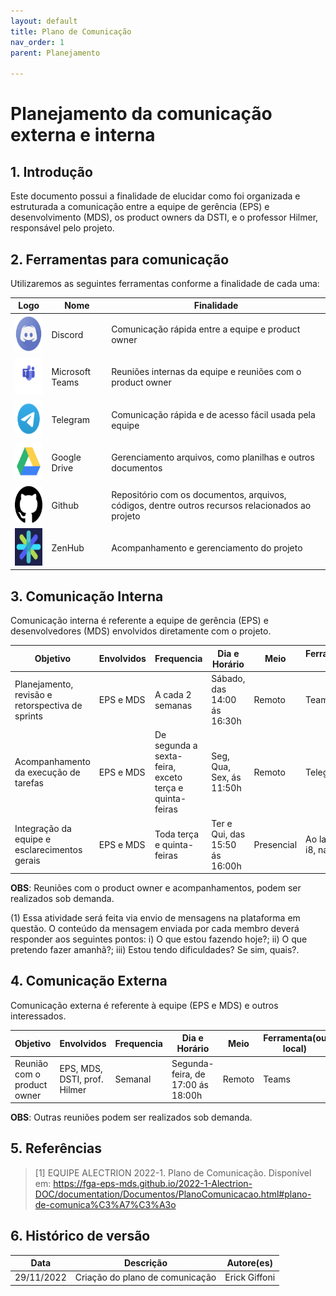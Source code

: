 ```yaml
---
layout: default
title: Plano de Comunicação
nav_order: 1
parent: Planejamento

---
```


# Planejamento da comunicação externa e interna

<!-- Tópicos e subtópicos com numeração-->

## 1. Introdução
Este documento possui a finalidade de elucidar como foi organizada e estruturada a comunicação entre a equipe de gerência (EPS) e desenvolvimento (MDS), os product owners da DSTI, e o professor Hilmer, responsável pelo projeto.

## 2. Ferramentas para comunicação

Utilizaremos as seguintes ferramentas conforme a finalidade de cada uma:

|**Logo**|**Nome**|**Finalidade**|
|--------|-------------|---------|
|<img src="../assets/logos/discord.png" width="60px" height="60px">|Discord|Comunicação rápida entre a equipe e product owner|
|<img src="../assets/logos/teams.png" width="60px" height="60px">|Microsoft Teams|Reuniões internas da equipe e reuniões com o product owner|
|<img src="../assets/logos/telegram.png" width="60px" height="60px">|Telegram|Comunicação rápida e de acesso fácil usada pela equipe|
|<img src="../assets/logos/drive.png" width="60px" height="60px">|Google Drive|Gerenciamento arquivos, como planilhas e outros documentos|
|<img src="../assets/logos/github.png" width="60px" height="60px">|Github|Repositório com os documentos, arquivos, códigos, dentre outros recursos relacionados ao projeto|
|<img src="../assets/logos/zenhub.png" width="60px" height="60px">|ZenHub| Acompanhamento e gerenciamento do projeto|

## 3. Comunicação Interna

Comunicação interna é referente a equipe de gerência (EPS) e desenvolvedores (MDS) envolvidos diretamente com o projeto.

|**Objetivo**|**Envolvidos**|**Frequencia**|**Dia e Horário**|**Meio**|**Ferramenta**(ou local)|
|------------|--------------|--------------|-----------|--------|--------|
|Planejamento, revisão e retorspectiva de sprints| EPS e MDS| A cada 2 semanas | Sábado, das 14:00 ás 16:30h| Remoto|Teams|
|Acompanhamento da execução de tarefas| EPS e MDS| De segunda a sexta-feira, exceto terça e quinta-feiras| Seg, Qua, Sex, ás 11:50h| Remoto|Telegram (1)|
|Integração da equipe e esclarecimentos gerais| EPS e MDS|Toda terça e quinta-feiras| Ter e Qui, das 15:50 ás 16:00h|Presencial|Ao lado da sala i8, na FGA|

**OBS**: Reuniões com o product owner e acompanhamentos, podem ser realizados sob demanda.

(1) Essa atividade será feita via envio de mensagens na plataforma em questão. O conteúdo da mensagem enviada por cada membro deverá responder aos seguintes pontos: i) O que estou fazendo hoje?; ii) O que pretendo fazer amanhã?; iii) Estou tendo dificuldades? Se sim, quais?.

## 4. Comunicação Externa

Comunicação externa é referente à equipe (EPS e MDS) e outros interessados.

|**Objetivo**|**Envolvidos**|**Frequencia**|**Dia e Horário**|**Meio**|**Ferramenta**(ou local)|
|------------|--------------|--------------|-----------|--------|--------|
|Reunião com o product owner| EPS, MDS, DSTI, prof. Hilmer| Semanal| Segunda-feira, de 17:00 ás 18:00h| Remoto|Teams|

**OBS**: Outras reuniões podem ser realizados sob demanda.

## 5. Referências

<!-- Referências enumeradas-->

> [1] EQUIPE ALECTRION 2022-1. Plano de Comunicação. Disponível em: https://fga-eps-mds.github.io/2022-1-Alectrion-DOC/documentation/Documentos/PlanoComunicacao.html#plano-de-comunica%C3%A7%C3%A3o

## 6. Histórico de versão

|**Data**|**Descrição**|**Autore(es)**|
|--------|-------------|--------------|
|29/11/2022| Criação do plano de comunicação | Erick Giffoni |
